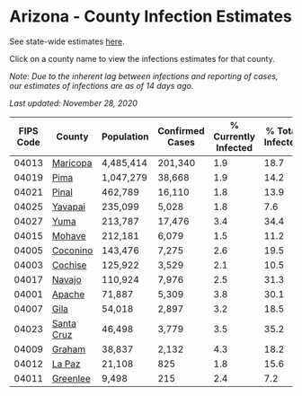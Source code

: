 # Arizona - County Infection Estimates

See state-wide estimates [here](/infections/us-az).

Click on a county name to view the infections estimates for that county.

*Note: Due to the inherent lag between infections and reporting of cases, our estimates of infections are as of 14 days ago.*

*Last updated: November 28, 2020*

|   FIPS Code |                   County |   Population |   Confirmed Cases |   % Currently Infected |   % Total Infected |
|-------------|--------------------------|--------------|-------------------|------------------------|--------------------|
|       04013 |     [Maricopa](maricopa) |    4,485,414 |           201,340 |                    1.9 |               18.7 |
|       04019 |             [Pima](pima) |    1,047,279 |            38,668 |                    1.9 |               14.2 |
|       04021 |           [Pinal](pinal) |      462,789 |            16,110 |                    1.8 |               13.9 |
|       04025 |       [Yavapai](yavapai) |      235,099 |             5,028 |                    1.8 |                7.6 |
|       04027 |             [Yuma](yuma) |      213,787 |            17,476 |                    3.4 |               34.4 |
|       04015 |         [Mohave](mohave) |      212,181 |             6,079 |                    1.5 |               11.2 |
|       04005 |     [Coconino](coconino) |      143,476 |             7,275 |                    2.6 |               19.5 |
|       04003 |       [Cochise](cochise) |      125,922 |             3,529 |                    2.1 |               10.5 |
|       04017 |         [Navajo](navajo) |      110,924 |             7,976 |                    2.5 |               31.3 |
|       04001 |         [Apache](apache) |       71,887 |             5,309 |                    3.8 |               30.1 |
|       04007 |             [Gila](gila) |       54,018 |             2,897 |                    3.2 |               18.5 |
|       04023 | [Santa Cruz](santa-cruz) |       46,498 |             3,779 |                    3.5 |               35.2 |
|       04009 |         [Graham](graham) |       38,837 |             2,132 |                    4.3 |               18.2 |
|       04012 |         [La Paz](la-paz) |       21,108 |               825 |                    1.8 |               15.6 |
|       04011 |     [Greenlee](greenlee) |        9,498 |               215 |                    2.4 |                7.2 |
